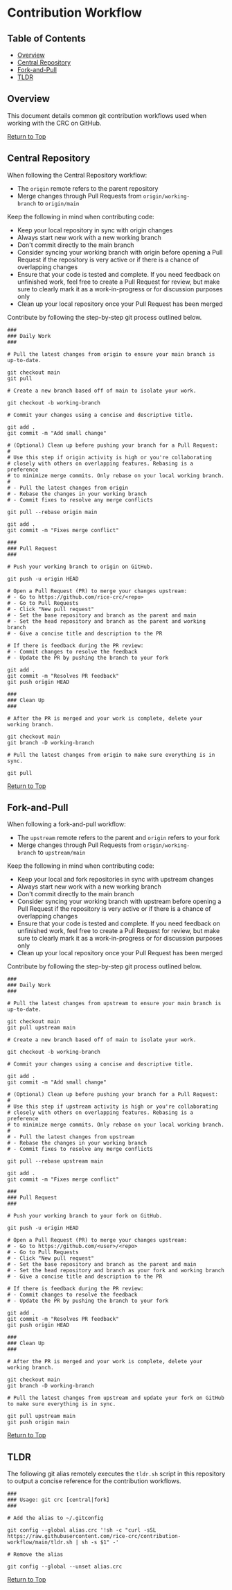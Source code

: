 # Contribution Workflow

## Table of Contents

* [Overview](#overview)
* [Central Repository](#central-repository)
* [Fork-and-Pull](#fork-and-pull)
* [TLDR](#tldr)

## Overview

This document details common git contribution workflows used when working with the CRC on GitHub.

[Return to Top](#contribution-workflow)

## Central Repository

When following the Central Repository workflow:

- The `origin` remote refers to the parent repository
- Merge changes through Pull Requests from `origin/working-branch` to `origin/main`

Keep the following in mind when contributing code:

- Keep your local repository in sync with origin changes
- Always start new work with a new working branch
- Don't commit directly to the main branch
- Consider syncing your working branch with origin before opening a Pull Request if the repository is very active or if there is a chance of overlapping changes
- Ensure that your code is tested and complete. If you need feedback on unfinished work, feel free to create a Pull Request for review, but make sure to clearly mark it as a work-in-progress or for discussion purposes only
- Clean up your local repository once your Pull Request has been merged

Contribute by following the step-by-step git process outlined below.

```shell
###
### Daily Work
###

# Pull the latest changes from origin to ensure your main branch is up-to-date.

git checkout main
git pull

# Create a new branch based off of main to isolate your work.

git checkout -b working-branch

# Commit your changes using a concise and descriptive title.

git add .
git commit -m "Add small change"

# (Optional) Clean up before pushing your branch for a Pull Request:
#
# Use this step if origin activity is high or you're collaborating 
# closely with others on overlapping features. Rebasing is a preference
# to minimize merge commits. Only rebase on your local working branch.
#
# - Pull the latest changes from origin
# - Rebase the changes in your working branch
# - Commit fixes to resolve any merge conflicts

git pull --rebase origin main

git add .
git commit -m "Fixes merge conflict"

###
### Pull Request
###

# Push your working branch to origin on GitHub.

git push -u origin HEAD

# Open a Pull Request (PR) to merge your changes upstream:
# - Go to https://github.com/rice-crc/<repo>
# - Go to Pull Requests
# - Click "New pull request"
# - Set the base repository and branch as the parent and main
# - Set the head repository and branch as the parent and working branch
# - Give a concise title and description to the PR

# If there is feedback during the PR review:
# - Commit changes to resolve the feedback
# - Update the PR by pushing the branch to your fork

git add .
git commit -m "Resolves PR feedback"
git push origin HEAD

###
### Clean Up
###

# After the PR is merged and your work is complete, delete your working branch.

git checkout main
git branch -D working-branch

# Pull the latest changes from origin to make sure everything is in sync.

git pull
```

[Return to Top](#contribution-workflow)

## Fork-and-Pull

When following a fork-and-pull workflow:

- The `upstream` remote refers to the parent and `origin` refers to your fork
- Merge changes through Pull Requests from `origin/working-branch` to `upstream/main`

Keep the following in mind when contributing code:

- Keep your local and fork repositories in sync with upstream changes
- Always start new work with a new working branch
- Don't commit directly to the main branch
- Consider syncing your working branch with upstream before opening a Pull Request if the repository is very active or if there is a chance of overlapping changes
- Ensure that your code is tested and complete. If you need feedback on unfinished work, feel free to create a Pull Request for review, but make sure to clearly mark it as a work-in-progress or for discussion purposes only
- Clean up your local repository once your Pull Request has been merged

Contribute by following the step-by-step git process outlined below.

```shell
###
### Daily Work
###

# Pull the latest changes from upstream to ensure your main branch is up-to-date.

git checkout main
git pull upstream main

# Create a new branch based off of main to isolate your work.

git checkout -b working-branch

# Commit your changes using a concise and descriptive title.

git add .
git commit -m "Add small change"

# (Optional) Clean up before pushing your branch for a Pull Request:
#
# Use this step if upstream activity is high or you're collaborating 
# closely with others on overlapping features. Rebasing is a preference
# to minimize merge commits. Only rebase on your local working branch.
#
# - Pull the latest changes from upstream
# - Rebase the changes in your working branch
# - Commit fixes to resolve any merge conflicts

git pull --rebase upstream main

git add .
git commit -m "Fixes merge conflict"

###
### Pull Request
###

# Push your working branch to your fork on GitHub.

git push -u origin HEAD

# Open a Pull Request (PR) to merge your changes upstream:
# - Go to https://github.com/<user>/<repo>
# - Go to Pull Requests
# - Click "New pull request"
# - Set the base repository and branch as the parent and main
# - Set the head repository and branch as your fork and working branch
# - Give a concise title and description to the PR

# If there is feedback during the PR review:
# - Commit changes to resolve the feedback
# - Update the PR by pushing the branch to your fork

git add .
git commit -m "Resolves PR feedback"
git push origin HEAD

###
### Clean Up
###

# After the PR is merged and your work is complete, delete your working branch.

git checkout main
git branch -D working-branch

# Pull the latest changes from upstream and update your fork on GitHub to make sure everything is in sync.

git pull upstream main
git push origin main
```

[Return to Top](#contribution-workflow)

## TLDR

The following git alias remotely executes the `tldr.sh` script in this repository to output a concise reference for the contribution workflows.

```shell
###
### Usage: git crc [central|fork]
###

# Add the alias to ~/.gitconfig

git config --global alias.crc '!sh -c "curl -sSL https://raw.githubusercontent.com/rice-crc/contribution-workflow/main/tldr.sh | sh -s $1" -'

# Remove the alias

git config --global --unset alias.crc
```

[Return to Top](#contribution-workflow)
